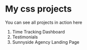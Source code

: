 # My css projects

You can see all projects in action here

1. Time Tracking Dashboard
2. Testimonials
3. Sunnyside Agency Landing Page


